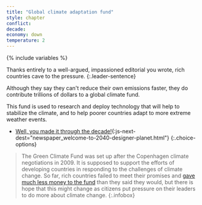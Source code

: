 ```yaml
---
title: "Global climate adaptation fund"
style: chapter
conflict: 
decade: 
economy: down
temperature: 2
---
```


{% include variables %}

Thanks entirely to a well-argued, impassioned editorial you wrote, rich countries cave to the pressure.
{:.leader-sentence}

Although they say they can't reduce their own emissions faster, they do contribute trillions of dollars to a global climate fund.

This fund is used to research and deploy technology that will help to stabilize the climate, and to help poorer countries adapt to more extreme weather events.

- [Well, you made it through the decade!](part-page_2040.html){:js-next-dest="newspaper_welcome-to-2040-designer-planet.html"}
{:.choice-options}

> The Green Climate Fund was set up after the Copenhagen climate negotiations in 2009. It is supposed to support the efforts of developing countries in responding to the challenges of climate change. So far, rich countries failed to meet their promises and [gave much less money to the fund](https://www.climatechangenews.com/2019/10/25/green-climate-fund-replenishment-fails-fill-hole-left-trumps-us/) than they said they would, but there is hope that this might change as citizens put pressure on their leaders to do more about climate change.
{:.infobox}
